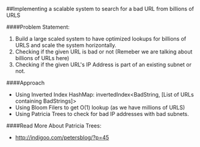 ##Implementing a scalable system to search for a bad URL from billions of URLS

####Problem Statement:

1. Build a large scaled system to have optimized lookups for billions of URLS and scale the system horizontally. 
2. Checking if the given URL is bad or not (Remeber we are talking about billions of URLs here)
3. Checking if the given URL's IP Address is part of an existing subnet or not.


####Approach

* Using Inverted Index HashMap: invertedIndex<BadString, [List of URLs containing BadStrings]>
* Using Bloom Filers to get O(1) lookup (as we have millions of URLS)
* Using Patricia Trees to check for bad IP addresses with bad subnets. 

####Read More About Patricia Trees:
- http://indigoo.com/petersblog/?p=45
